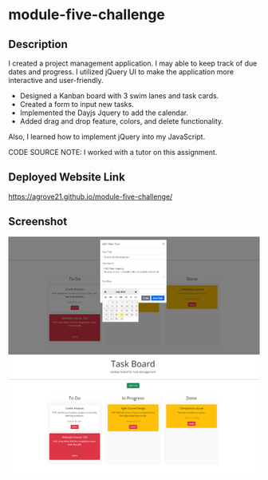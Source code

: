 # module-five-challenge

## Description
I created a project management application. I may able to keep track of due dates and progress. I utilized jQuery UI to make the application more interactive and user-friendly.
-   Designed a Kanban board with 3 swim lanes and task cards.
-   Created a form to input new tasks.
-   Implemented the Dayjs Jquery to add the calendar.
-   Added drag and drop feature, colors, and delete functionality.

Also, I learned how to implement jQuery into my JavaScript.

CODE SOURCE NOTE: I worked with a tutor on this assignment.

## Deployed Website Link
https://agrove21.github.io/module-five-challenge/


## Screenshot
<img src="assets/Images/Modaltaskcard.png" width="800px">
<img src="assets/Images/Kanbanboard.png" width="800px">


